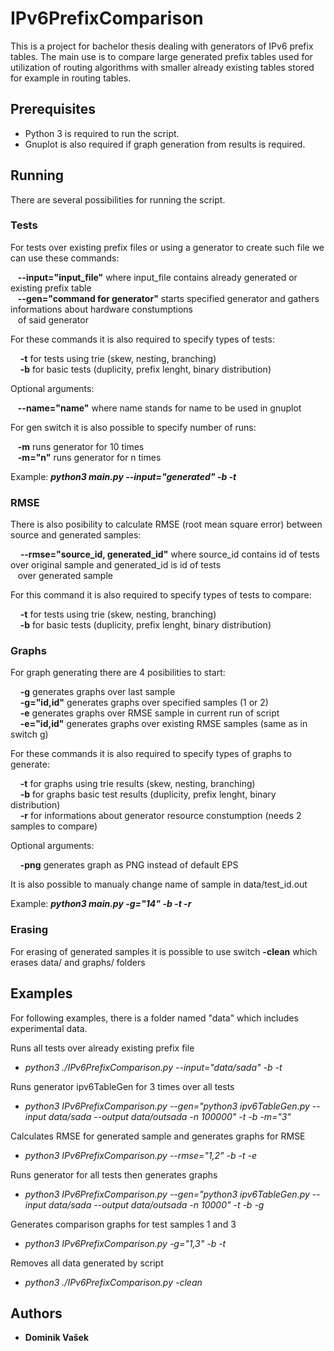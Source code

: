 # IPv6PrefixComparison

This is a project for bachelor thesis dealing with generators of IPv6 prefix tables. The main use is to compare large generated prefix tables used for utilization of routing algorithms with smaller already existing tables stored for example in routing tables.

## Prerequisites

- Python 3 is required to run the script. 
- Gnuplot is also required if graph generation from results is required.

## Running

There are several possibilities for running the script. 

### Tests
For tests over existing prefix files or using a generator to create such file we can use these commands:

&nbsp;&nbsp;&nbsp;**--input="input_file"** where input_file contains already generated or existing prefix table<br />
&nbsp;&nbsp;&nbsp;**--gen="command for generator"** starts specified generator and gathers informations about hardware constumptions<br /> 
&nbsp;&nbsp;&nbsp;of said generator

For these commands it is also required to specify types of tests:

&nbsp;&nbsp;&nbsp; **-t** for tests using trie (skew, nesting, branching)<br />
&nbsp;&nbsp;&nbsp; **-b** for basic tests (duplicity, prefix lenght, binary distribution)

Optional arguments:

&nbsp;&nbsp;&nbsp;**--name="name"** where name stands for name to be used in gnuplot

For gen switch it is also possible to specify number of runs:

&nbsp;&nbsp;&nbsp;**-m** runs generator for 10 times<br />
&nbsp;&nbsp;&nbsp;**-m="n"** runs generator for n times

Example: **_python3 main.py --input="generated" -b -t_**

### RMSE
There is also posibility to calculate RMSE (root mean square error) between source and generated samples:

&nbsp;&nbsp;&nbsp; **--rmse="source_id, generated_id"** where source_id contains id of tests over original sample and generated_id is id of tests<br /> 
&nbsp;&nbsp;&nbsp;over generated sample

For this command it is also required to specify types of tests to compare:

&nbsp;&nbsp;&nbsp; **-t** for tests using trie (skew, nesting, branching)<br />
&nbsp;&nbsp;&nbsp; **-b** for basic tests (duplicity, prefix lenght, binary distribution)

### Graphs
For graph generating there are 4 posibilities to start:

&nbsp;&nbsp;&nbsp; **-g** generates graphs over last sample<br />
&nbsp;&nbsp;&nbsp; **-g="id,id"** generates graphs over specified samples (1 or 2)<br />
&nbsp;&nbsp;&nbsp; **-e** generates graphs over RMSE sample in current run of script<br />
&nbsp;&nbsp;&nbsp; **-e="id,id"** generates graphs over existing RMSE samples (same as in switch g)

For these commands it is also required to specify types of graphs to generate:

&nbsp;&nbsp;&nbsp; **-t** for graphs using trie results (skew, nesting, branching)<br />
&nbsp;&nbsp;&nbsp; **-b** for graphs basic test results (duplicity, prefix lenght, binary distribution)<br />
&nbsp;&nbsp;&nbsp; **-r** for informations about generator resource constumption (needs 2 samples to compare)

Optional arguments:

&nbsp;&nbsp;&nbsp; **-png** generates graph as PNG instead of default EPS

It is also possible to manualy change name of sample in data/test_id.out

Example: **_python3 main.py -g="14" -b -t -r_**

### Erasing
For erasing of generated samples it is possible to use switch **-clean** which erases data/ and graphs/ folders

## Examples

For following examples, there is a folder named "data" which includes experimental data.

Runs all tests over already existing prefix file

- _python3 ./IPv6PrefixComparison.py --input="data/sada" -b -t_

Runs generator ipv6TableGen for 3 times over all tests 

- _python3 IPv6PrefixComparison.py --gen="python3 ipv6TableGen.py --input data/sada --output data/outsada -n 100000" -t -b -m="3"_

Calculates RMSE for generated sample and generates graphs for RMSE

- _python3 IPv6PrefixComparison.py --rmse="1,2" -b -t -e_

Runs generator for all tests then generates graphs

- _python3 IPv6PrefixComparison.py --gen="python3 ipv6TableGen.py --input data/sada --output data/outsada -n 10000" -t -b -g_

Generates comparison graphs for test samples 1 and 3

- _python3 IPv6PrefixComparison.py -g="1,3" -b -t_

Removes all data generated by script

- _python3 ./IPv6PrefixComparison.py -clean_

## Authors

- **Dominik Vašek**
